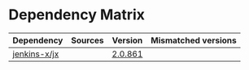 # Dependency Matrix

Dependency | Sources | Version | Mismatched versions
---------- | ------- | ------- | -------------------
[jenkins-x/jx](https://github.com/jenkins-x/jx.git) |  | [2.0.861](https://github.com/jenkins-x/jx/releases/tag/v2.0.861) | 
